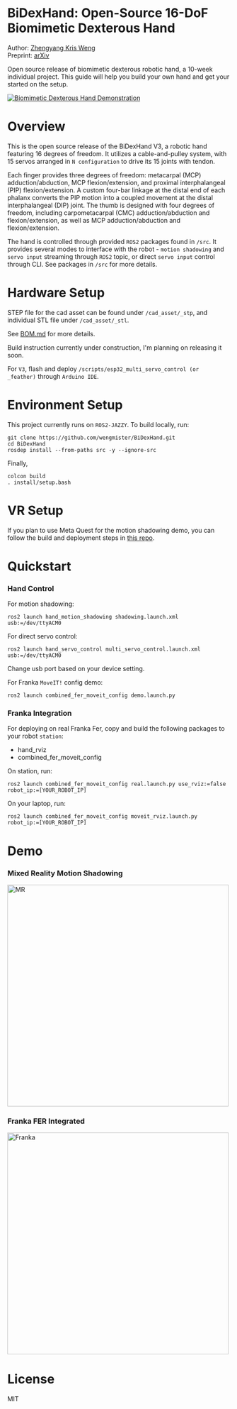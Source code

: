# BiDexHand: Open-Source 16-DoF Biomimetic Dexterous Hand
Author: [Zhengyang Kris Weng](https://wengmister.github.io/)   
Preprint: [arXiv](https://arxiv.org/abs/2504.14712) 

Open source release of biomimetic dexterous robotic hand, a 10-week individual project. This guide will help you build your own hand and get your started on the setup.

[![Biomimetic Dexterous Hand Demonstration](https://img.youtube.com/vi/X8zVKlZNorc/0.jpg)](https://youtu.be/X8zVKlZNorc?si=lmVslFvECZyih0Kd)

# Overview

This is the open source release of the BiDexHand V3, a robotic hand featuring 16 degrees of freedom. It utilizes a cable-and-pulley system, with 15 servos arranged in `N configuration` to drive its 15 joints with tendon.

Each finger provides three degrees of freedom: metacarpal (MCP) adduction/abduction, MCP flexion/extension, and proximal interphalangeal (PIP) flexion/extension. A custom four-bar linkage at the distal end of each phalanx converts the PIP motion into a coupled movement at the distal interphalangeal (DIP) joint. The thumb is designed with four degrees of freedom, including carpometacarpal (CMC) adduction/abduction and flexion/extension, as well as MCP adduction/abduction and flexion/extension.

The hand is controlled through provided `ROS2` packages found in `/src`. It provides several modes to interface with the robot - `motion shadowing` and `servo input` streaming through `ROS2` topic, or direct `servo input` control through CLI. See packages in `/src` for more details.

# Hardware Setup

STEP file for the cad asset can be found under `/cad_asset/_stp`, and individual STL file under `/cad_asset/_stl`.

See [BOM.md](/BOM.md) for more details.

Build instruction currently under construction, I'm planning on releasing it soon.

For `V3`, flash and deploy `/scripts/esp32_multi_servo_control (or _feather)` through `Arduino IDE`.

# Environment Setup

This project currently runs on `ROS2-JAZZY`. To build locally, run:

    git clone https://github.com/wengmister/BiDexHand.git
    cd BiDexHand
    rosdep install --from-paths src -y --ignore-src

Finally, 

    colcon build
    . install/setup.bash

# VR Setup
If you plan to use Meta Quest for the motion shadowing demo, you can follow the build and deployment steps in [this repo](https://github.com/NU-MECH-ENG-495/vr-hand-tracking).


# Quickstart
### Hand Control

For motion shadowing:

    ros2 launch hand_motion_shadowing shadowing.launch.xml usb:=/dev/ttyACM0

For direct servo control:

    ros2 launch hand_servo_control multi_servo_control.launch.xml usb:=/dev/ttyACM0

Change usb port based on your device setting.

For Franka `MoveIT!` config demo:

    ros2 launch combined_fer_moveit_config demo.launch.py

### Franka Integration

For deploying on real Franka Fer, copy and build the following packages to your robot `station`:
- hand_rviz
- combined_fer_moveit_config

On station, run:

    ros2 launch combined_fer_moveit_config real.launch.py use_rviz:=false robot_ip:=[YOUR_ROBOT_IP]

On your laptop, run:

    ros2 launch combined_fer_moveit_config moveit_rviz.launch.py robot_ip:=[YOUR_ROBOT_IP]


# Demo

### Mixed Reality Motion Shadowing      
<img src="images/vr_control_exp.gif" alt="MR" width="500px">

### Franka FER Integrated    
<img src="images/franka_integration.gif" alt="Franka" width="500px">

# License
MIT
